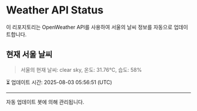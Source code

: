 
# Weather API Status

이 리포지토리는 OpenWeather API를 사용하여 서울의 날씨 정보를 자동으로 업데이트합니다.

## 현재 서울 날씨
> 서울의 현재 날씨: clear sky, 온도: 31.76°C, 습도: 58%

⏳ 업데이트 시간: 2025-08-03 05:56:51 (UTC)

---
자동 업데이트 봇에 의해 관리됩니다.
